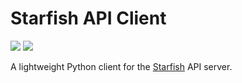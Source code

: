 # Starfish API Client

[![](https://app.codacy.com/project/badge/Grade/860adc468c634335874815171200e399)](https://app.codacy.com?utm_source=gh&utm_medium=referral&utm_content=&utm_campaign=Badge_grade)
[![](https://github.com/pitt-crc/starfish_api_client/actions/workflows/CodeQL.yml/badge.svg)](https://github.com/pitt-crc/starfish_api_client/actions/workflows/CodeQL.yml)

A lightweight Python client for the [Starfish](https://starfishstorage.com/) API server.
